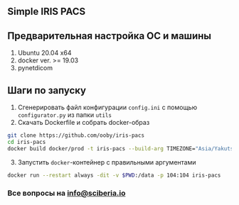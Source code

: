 ## Simple IRIS PACS

## Предварительная настройка ОС и машины

1. Ubuntu 20.04 x64
2. docker ver. >= 19.03
3. pynetdicom

## Шаги по запуску

1. Сгенерировать файл конфигурации `config.ini` с помощью `configurator.py` из папки `utils`
2. Скачать Dockerfile и собрать docker-образ
```bash
git clone https://github.com/ooby/iris-pacs
cd iris-pacs
docker build docker/prod -t iris-pacs --build-arg TIMEZONE="Asia/Yakutsk"
```
3. Запустить `docker`-контейнер c правильными аргументами
```bash
docker run --restart always -dit -v $PWD:/data -p 104:104 iris-pacs
```

### Все вопросы на info@sciberia.io
